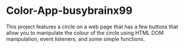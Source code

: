 # Color-App-busybrainx99
This project features a circle on a web page that has a few buttons that allow you to manipulate the colour of the circle using HTML DOM manipulation, event listeners, and some simple functions.
